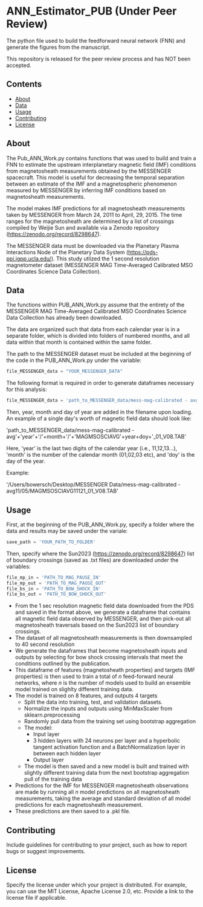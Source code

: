 # ANN_Estimator_PUB **(Under Peer Review)**
The python file used to build the feedforward neural network (FNN) and generate the figures from the manuscript.

This repository is released for the peer review process and has NOT been accepted.

## Contents
- [About](#about)
- [Data](#data)
- [Usage](#usage)
- [Contributing](#contributing)
- [License](#license)

## About
The Pub_ANN_Work.py contains functions that was used to build and train a FNN to estimate the upstream interplanetary magnetic field (IMF) conditions from magnetosheath measurements obtained by the MESSENGER spacecraft. This model is useful for decreasing the temporal separation between an estimate of the IMF and a magnetospheric phenomenon measured by MESSENGER by inferring IMF conditions based on magnetosheath measurements.

The model makes IMF predictions for all magnetosheath measurements taken by MESSENGER from March 24, 2011 to April, 29, 2015. The time ranges for the magnetosheath are determined by a list of crossings compiled by Weijie Sun and available via a Zenodo repository (https://zenodo.org/record/8298647).

The MESSENGER data must be downloaded via the Planetary Plasma Interactions Node of the Planetary Data System (https://pds-ppi.igpp.ucla.edu/). This study utlized the 1 second resolution magnetometer dataset (MESSENGER MAG Time-Averaged Calibrated MSO Coordinates Science Data Collection).

## Data
The functions within PUB_ANN_Work.py assume that the entirety of the MESSENGER MAG Time-Averaged Calibrated MSO Coordinates Science Data Collection has already been downloaded.

The data are organized such that data from each calendar year is in a separate folder, which is divided into folders of numbered months, and all data within that month is contained within the same folder.

The path to the MESSENGER dataset must be included at the beginning of the code in the PUB_ANN_Work.py under the variable: 

```python
file_MESSENGER_data = "YOUR_MESSENGER_DATA"
```

The following format is required in order to generate dataframes necessary for this analysis:

```python
file_MESSENGER_data = 'path_to_MESSENGER_data/mess-mag-calibrated - avg'
```
Then, year, month and day of year are added in the filename upon loading. An example of a single day's worth of magnetic field data should look like:

'path_to_MESSENGER_data/mess-mag-calibrated - avg'+'year'+'/'+month+'/'+'MAGMSOSCIAVG'+year+doy+'_01_V08.TAB'

Here, 'year' is the last two digits of the calendar year (i.e., 11,12,13...), 'month' is the number of the calendar month (01,02,03 etc), and 'doy' is the day of the year.

Example:

'/Users/bowersch/Desktop/MESSENGER Data/mess-mag-calibrated - avg11/05/MAGMSOSCIAVG11121_01_V08.TAB'



## Usage
First, at the beginning of the PUB_ANN_Work.py, specify a folder where the data and results may be saved under the variale:
```python
save_path = 'YOUR_PATH_TO_FOLDER'
```
Then, specify where the Sun2023 (https://zenodo.org/record/8298647) list of boundary crossings (saved as .txt files) are downloaded under the variables:

```python
file_mp_in = 'PATH_TO_MAG_PAUSE_IN'
file_mp_out = 'PATH_TO_MAG_PAUSE_OUT'
file_bs_in = 'PATH_TO_BOW_SHOCK_IN'
file_bs_out = 'PATH_TO_BOW_SHOCK_OUT'
```
- From the 1 sec resolution magnetic field data downloaded from the PDS and saved in the format above, we generate a dataframe that contains all magnetic field data observed by MESSENGER, and then pick-out all magnetosheath traversals based on the Sun2023 list of boundary crossings.
- The dataset of all magnetosheath measurements is then downsampled to 40 second resolution
- We generate the dataframes that become magnetosheath inputs and outputs by selecting for bow shock crossing intervals that meet the conditions outlined by the publication.
- This dataframe of features (magnetosheath properties) and targets (IMF properties) is then used to train a total of $n$ feed-forward neural networks, where $n$ is the number of models used to build an ensemble model trained on slighlty different training data.
- The model is trained on 8 features, and outputs 4 targets
  - Split the data into training, test, and validation datasets.
  - Normalize the inputs and outputs using MinMaxScaler from sklearn.preprocessing
  - Randomly pull data from the training set using bootstrap aggregation
  - The model:
    - Input layer
    - 3 hidden layers with 24 neurons per layer and a hyperbolic tangent activation function and a BatchNormalization layer in between each hidden layer
    - Output layer
  - The model is then saved and a new model is built and trained with slightly different training data from the next bootstrap aggregation pull of the training data
- Predictions for the IMF for MESSENGER magnetosheath observations are made by running all $n$ model predictions on all magnetosheath measurements, taking the average and standard deviation of all model predictions for each magnetosheath measurement.
- These predictions are then saved to a .pkl file.

## Contributing
Include guidelines for contributing to your project, such as how to report bugs or suggest improvements. 

## License
Specify the license under which your project is distributed. For example, you can use the MIT License, Apache License 2.0, etc. Provide a link to the license file if applicable.
